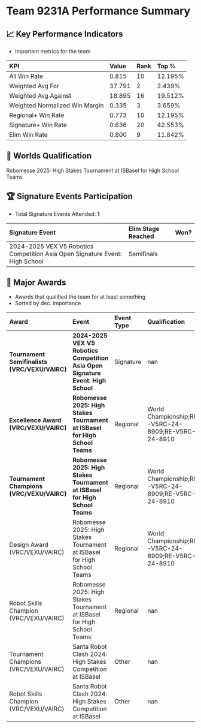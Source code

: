 # Team 9231A Performance Summary

## 📈 Key Performance Indicators
- Important metrics for the team

| KPI | Value | Rank | Top % |
|:---|:-----|:----|:-----|
| All Win Rate | 0.815 | 10 | 12.195% |
| Weighted Avg For | 37.791 | 2 | 2.439% |
| Weighted Avg Against | 18.895 | 16 | 19.512% |
| Weighted Normalized Win Margin | 0.335 | 3 | 3.659% |
| Regional+ Win Rate | 0.773 | 10 | 12.195% |
| Signature+ Win Rate | 0.636 | 20 | 42.553% |
| Elim Win Rate | 0.800 | 9 | 11.842% |


## 🎯 Worlds Qualification
Robomesse 2025: High Stakes Tournament at ISBasel for High School Teams

## 🏆 Signature Events Participation
- Total Signature Events Attended: **1**

| Signature Event | Elim Stage Reached | Won? |
|:----------------|:-------------------|:----|
| 2024-2025 VEX V5 Robotics Competition Asia Open Signature Event: High School | Semifinals |  |


## 🥇 Major Awards
- Awards that qualified the team for at least something
- Sorted by dec. importance

| Award | Event | Event Type | Qualification |
|:------|:------|:-----------|:--------------|
| **Tournament Semifinalists (VRC/VEXU/VAIRC)** | **2024-2025 VEX V5 Robotics Competition Asia Open Signature Event: High School** | Signature | nan |
| **Excellence Award (VRC/VEXU/VAIRC)** | **Robomesse 2025: High Stakes Tournament at ISBasel for High School Teams** | Regional | World Championship;RE-V5RC-24-8909;RE-V5RC-24-8910 |
| **Tournament Champions (VRC/VEXU/VAIRC)** | **Robomesse 2025: High Stakes Tournament at ISBasel for High School Teams** | Regional | World Championship;RE-V5RC-24-8909;RE-V5RC-24-8910 |
| Design Award (VRC/VEXU/VAIRC) | Robomesse 2025: High Stakes Tournament at ISBasel for High School Teams | Regional | World Championship;RE-V5RC-24-8909;RE-V5RC-24-8910 |
| Robot Skills Champion (VRC/VEXU/VAIRC) | Robomesse 2025: High Stakes Tournament at ISBasel for High School Teams | Regional | nan |
| Tournament Champions (VRC/VEXU/VAIRC) | Santa Robot Clash 2024: High Stakes Competition at ISBasel | Other | nan |
| Robot Skills Champion (VRC/VEXU/VAIRC) | Santa Robot Clash 2024: High Stakes Competition at ISBasel | Other | nan |

